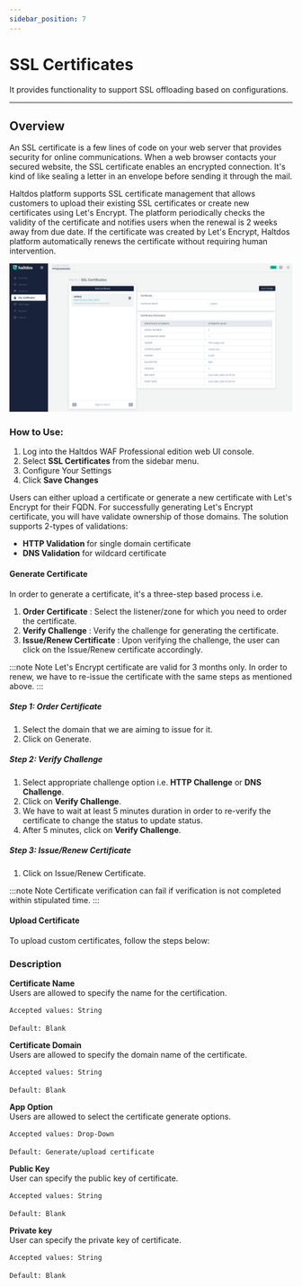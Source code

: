 ```yaml
---
sidebar_position: 7
---
```




# SSL Certificates


It provides functionality to support SSL offloading based on configurations.

---

## Overview

An SSL certificate is a few lines of code on your web server that provides security for online communications. When a web browser contacts your secured website, the SSL certificate enables an encrypted connection. It's kind of like sealing a letter in an envelope before sending it through the mail.
   
Haltdos platform supports SSL certificate management that allows customers to upload their existing SSL certificates or create new certificates using Let's Encrypt. The platform periodically checks the validity of the certificate and notifies users when the renewal is 2 weeks away from due date. If the certificate was created by Let's Encrypt, Haltdos platform automatically renews the certificate without requiring human intervention. 

![SSL Certificate](/img/pro-waf/docs/ssl_certificate.png)
   
### How to Use:
1. Log into the Haltdos WAF Professional edition web UI console.
2. Select **SSL Certificates** from the sidebar menu.
3. Configure Your Settings 
4. Click **Save Changes** 
   
Users can either upload a certificate or generate a new certificate with Let's Encrypt for their FQDN. For successfully generating Let's Encrypt certificate, you will have validate ownership of those domains. The solution supports 2-types of validations:
   
- **HTTP Validation** for single domain certificate
- **DNS Validation** for wildcard certificate

#### Generate Certificate

In order to generate a certificate, it's a three-step based process i.e.
   
1. **Order Certificate** : Select the listener/zone for which you need to order the certificate.
2. **Verify Challenge** : Verify the challenge for generating the certificate.
3. **Issue/Renew Certificate** : Upon verifying the challenge, the user can click on the Issue/Renew certificate accordingly.


:::note Note
Let's Encrypt certificate are valid for 3 months only. In order to renew, we have to re-issue the certificate with the same steps as mentioned above.
:::
   
##### **Step 1: Order Certificate**
1. Select the domain that we are aiming to issue for it.
2. Click on Generate.
   
##### **Step 2: Verify Challenge**
1. Select appropriate challenge option i.e. **HTTP Challenge** or **DNS Challenge**.
2. Click on **Verify Challenge**.
3. We have to wait at least 5 minutes duration in order to re-verify the certificate to change the status to update status.  
4. After 5 minutes, click on **Verify Challenge**.
   
##### Step 3: Issue/Renew Certificate
1. Click on Issue/Renew Certificate.
   
:::note Note 
Certificate verification can fail if verification is not completed within stipulated time.
:::
   
#### Upload Certificate
To upload custom certificates, follow the steps below:

### Description

**Certificate Name**  
Users are allowed to specify the name for the certification.

    Accepted values: String

    Default: Blank  

**Certificate Domain**  
Users are allowed to specify the domain name of the certificate.

    Accepted values: String

    Default: Blank  

**App Option**  
Users are allowed to select the certificate generate options.

    Accepted values: Drop-Down

    Default: Generate/upload certificate 

**Public Key**  
User can specify the public key of certificate.

    Accepted values: String

    Default: Blank 

**Private key**  
User can specify the private key of certificate.

    Accepted values: String

    Default: Blank  

